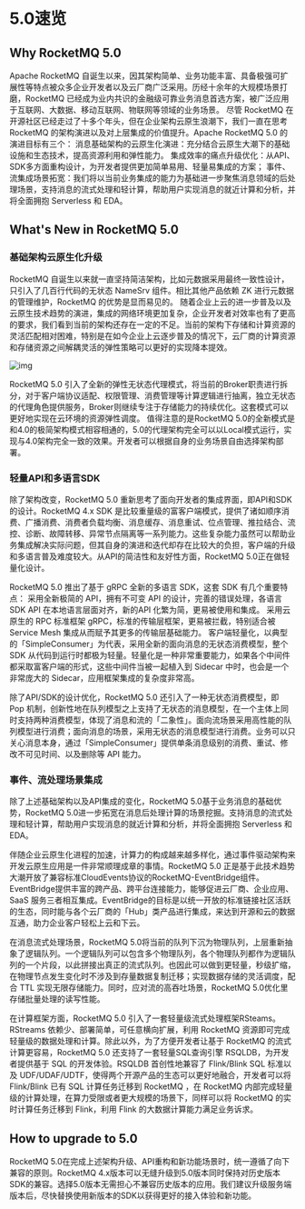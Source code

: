 # 5.0速览
## Why RocketMQ 5.0
Apache RocketMQ 自诞生以来，因其架构简单、业务功能丰富、具备极强可扩展性等特点被众多企业开发者以及云厂商广泛采用。历经十余年的大规模场景打磨，RocketMQ 已经成为业内共识的金融级可靠业务消息首选方案，被广泛应用于互联网、大数据、移动互联网、物联网等领域的业务场景。 尽管 RocketMQ 在开源社区已经走过了十多个年头，但在企业架构云原生浪潮下，我们一直在思考 RocketMQ 的架构演进以及对上层集成的价值提升。Apache RocketMQ 5.0 的演进目标有三个：
消息基础架构的云原生化演进：充分结合云原生大潮下的基础设施和生态技术，提高资源利用和弹性能力。
集成效率的痛点升级优化：从API、SDK多方面重构设计，为开发者提供更加简单易用、轻量易集成的方案；
事件、流集成场景拓宽：我们将以当前业务集成的能力为基础进一步聚焦消息领域的后处理场景，支持消息的流式处理和轻计算，帮助用户实现消息的就近计算和分析，并将全面拥抱 Serverless 和 EDA。

## What's New in RocketMQ 5.0

### 基础架构云原生化升级
RocketMQ 自诞生以来就一直坚持简洁架构，比如元数据采用最终一致性设计，只引入了几百行代码的无状态 NameSrv 组件。相比其他产品依赖 ZK 进行元数据的管理维护，RocketMQ 的优势是显而易见的。
随着企业上云的进一步普及以及云原生技术趋势的演进，集成的网络环境更加复杂，企业开发者对效率也有了更高的要求，我们看到当前的架构还存在一定的不足。当前的架构下存储和计算资源的灵活匹配相对困难，特别是在如今企业上云逐步普及的情况下，云厂商的计算资源和存储资源之间解耦灵活的弹性策略可以更好的实现降本提效。

![img](https://tva1.sinaimg.cn/large/e6c9d24egy1h4se6aydsfj20qm0c940d.jpg)

RocketMQ 5.0 引入了全新的弹性无状态代理模式，将当前的Broker职责进行拆分，对于客户端协议适配、权限管理、消费管理等计算逻辑进行抽离，独立无状态的代理角色提供服务，Broker则继续专注于存储能力的持续优化。这套模式可以更好地实现在云环境的资源弹性调度。
值得注意的是RocketMQ 5.0的全新模式是和4.0的极简架构模式相容相通的，5.0的代理架构完全可以以Local模式运行，实现与4.0架构完全一致的效果。开发者可以根据自身的业务场景自由选择架构部署。

### 轻量API和多语言SDK
除了架构改变，RocketMQ 5.0 重新思考了面向开发者的集成界面，即API和SDK的设计。RocketMQ 4.x SDK 是比较重量级的富客户端模式，提供了诸如顺序消费、广播消费、消费者负载均衡、消息缓存、消息重试、位点管理、推拉结合、流控、诊断、故障转移、异常节点隔离等一系列能力。这些复杂能力虽然可以帮助业务集成解决实际问题，但其自身的演进和迭代却存在比较大的负担，客户端的升级和多语言普及难度较大。从API的简洁性和友好性方面，RocketMQ 5.0正在做轻量化设计。

RocketMQ 5.0 推出了基于 gRPC 全新的多语言 SDK，这套 SDK 有几个重要特点：
采用全新极简的 API，拥有不可变 API 的设计，完善的错误处理，各语言 SDK API 在本地语言层面对齐，新的API 化繁为简，更易被使用和集成。
采用云原生的 RPC 标准框架 gRPC，标准的传输层框架，更易被拦截，特别适合被 Service Mesh 集成从而赋予其更多的传输层基础能力。
客户端轻量化，以典型的「SimpleConsumer」为代表，采用全新的面向消息的无状态消费模型，整个 SDK 从代码到运行时都极为轻量。轻量化是一种非常重要能力，如果各个中间件都采取富客户端的形式，这些中间件当被一起植入到 Sidecar 中时，也会是一个非常庞大的 Sidecar，应用框架集成的复杂度非常高。

除了API/SDK的设计优化，RocketMQ 5.0 还引入了一种无状态消费模型，即 Pop 机制，创新性地在队列模型之上支持了无状态的消息模型，在一个主体上同时支持两种消费模型，体现了消息和流的「二象性」。面向流场景采用高性能的队列模型进行消费；面向消息的场景，采用无状态的消息模型进行消费。业务可以只关心消息本身，通过「SimpleConsumer」提供单条消息级别的消费、重试、修改不可见时间、以及删除等 API 能力。

### 事件、流处理场景集成

除了上述基础架构以及API集成的变化，RocketMQ 5.0基于业务消息的基础优势，RocketMQ 5.0进一步拓宽在消息后处理计算的场景挖掘。支持消息的流式处理和轻计算，帮助用户实现消息的就近计算和分析，并将全面拥抱 Serverless 和 EDA。

伴随企业云原生化进程的加速，计算力的构成越来越多样化，通过事件驱动架构来开发云原生应用是一件非常顺理成章的事情。RocketMQ 5.0 正是基于此技术趋势大潮开放了兼容标准CloudEvents协议的RocketMQ-EventBridge组件。EventBridge提供丰富的跨产品、跨平台连接能力，能够促进云厂商、企业应用、SaaS 服务三者相互集成。EventBridge的目标是以统一开放的标准链接社区活跃的生态，同时能与各个云厂商的「Hub」类产品进行集成，来达到开源和云的数据互通，助力企业客户轻松上云和下云。

在消息流式处理场景，RocketMQ 5.0将当前的队列下沉为物理队列，上层重新抽象了逻辑队列。一个逻辑队列可以包含多个物理队列，各个物理队列都作为逻辑队列的一个片段，以此拼接出真正的流式队列。也因此可以做到更轻量，秒级扩缩，在物理节点发生变化时不涉及到存量数据复制迁移；实现数据存储的灵活调度，配合 TTL 实现无限存储能力。同时，应对流的高吞吐场景，RocketMQ 5.0优化里存储批量处理的读写性能。

在计算框架方面，RocketMQ 5.0 引入了一套轻量级流式处理框架RSteams。RStreams 依赖少、部署简单，可任意横向扩展，利用 RocketMQ 资源即可完成轻量级的数据处理和计算。除此以外，为了方便开发者让基于 RocketMQ 的流式计算更容易，RocketMQ 5.0 还支持了一套轻量SQL查询引擎 RSQLDB，为开发者提供基于 SQL 的开发体验。RSQLDB 首创性地兼容了 Flink/Blink SQL 标准以及 UDF/UDAF/UDTF，使得两个开源产品的生态可以更好地融合，开发者可以将 Flink/Blink 已有 SQL 计算任务迁移到 RocketMQ ，在 RocketMQ 内部完成轻量级的计算处理，在算力受限或者更大规模的场景下，同样可以将 RocketMQ 的实时计算任务迁移到 Flink，利用 Flink 的大数据计算能力满足业务诉求。

## How to upgrade to 5.0
RocketMQ 5.0在完成上述架构升级、API重构和新功能场景时，统一遵循了向下兼容的原则。RocketMQ 4.x版本可以无缝升级到5.0版本同时保持对历史版本SDK的兼容。选择5.0版本无需担心不兼容历史版本的应用。我们建议升级服务端版本后，尽快替换使用新版本的SDK以获得更好的接入体验和新功能。
